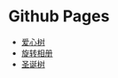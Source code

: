 # Github Pages
- [爱心树](https://lwlpyl.github.io/001/)
- [旋转相册](https://lwlpyl.github.io/002/)
- [圣诞树](https://lwlpyl.github.io/002/)
